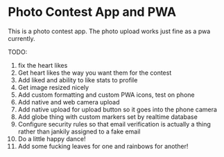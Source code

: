 # Photo Contest App and PWA

This is a photo contest app.  The photo upload works just fine as a pwa currently.

TODO: 
1. fix the heart likes 
2. Get heart likes the way you want them for the contest
3. Add liked and ability to like stats to profile
4. Get image resized nicely
5. Add custom formatting and custom PWA icons, test on phone
6. Add native and web camera upload
7. Add native upload for upload button so it goes into the phone camera
8. Add globe thing with custom markers set by realtime database
9. Configure security rules so that email verification is actually a thing rather than jankily assigned to a fake email
10. Do a little happy dance!
11. Add some fucking leaves for one and rainbows for another!